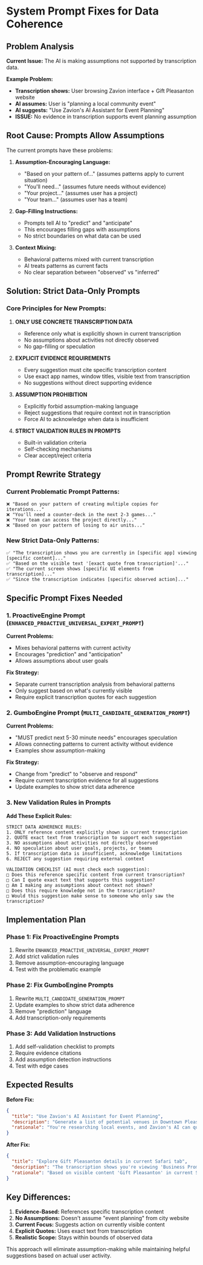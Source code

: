 # System Prompt Fixes for Data Coherence

## Problem Analysis

**Current Issue:** The AI is making assumptions not supported by transcription data.

**Example Problem:**
- **Transcription shows:** User browsing Zavion interface + Gift Pleasanton website
- **AI assumes:** User is "planning a local community event" 
- **AI suggests:** "Use Zavion's AI Assistant for Event Planning"
- **ISSUE:** No evidence in transcription supports event planning assumption

## Root Cause: Prompts Allow Assumptions

The current prompts have these problems:

1. **Assumption-Encouraging Language:**
   - "Based on your pattern of..." (assumes patterns apply to current situation)
   - "You'll need..." (assumes future needs without evidence)
   - "Your project..." (assumes user has a project)
   - "Your team..." (assumes user has a team)

2. **Gap-Filling Instructions:**
   - Prompts tell AI to "predict" and "anticipate" 
   - This encourages filling gaps with assumptions
   - No strict boundaries on what data can be used

3. **Context Mixing:**
   - Behavioral patterns mixed with current transcription
   - AI treats patterns as current facts
   - No clear separation between "observed" vs "inferred"

## Solution: Strict Data-Only Prompts

### Core Principles for New Prompts:

1. **ONLY USE CONCRETE TRANSCRIPTION DATA**
   - Reference only what is explicitly shown in current transcription
   - No assumptions about activities not directly observed
   - No gap-filling or speculation

2. **EXPLICIT EVIDENCE REQUIREMENTS**
   - Every suggestion must cite specific transcription content
   - Use exact app names, window titles, visible text from transcription
   - No suggestions without direct supporting evidence

3. **ASSUMPTION PROHIBITION**
   - Explicitly forbid assumption-making language
   - Reject suggestions that require context not in transcription
   - Force AI to acknowledge when data is insufficient

4. **STRICT VALIDATION RULES IN PROMPTS**
   - Built-in validation criteria
   - Self-checking mechanisms
   - Clear accept/reject criteria

## Prompt Rewrite Strategy

### Current Problematic Prompt Patterns:
```
❌ "Based on your pattern of creating multiple copies for iterations..."
❌ "You'll need a counter-deck in the next 2-3 games..."
❌ "Your team can access the project directly..."
❌ "Based on your pattern of losing to air units..."
```

### New Strict Data-Only Patterns:
```
✅ "The transcription shows you are currently in [specific app] viewing [specific content]..."
✅ "Based on the visible text '[exact quote from transcription]'..."
✅ "The current screen shows [specific UI elements from transcription]..."
✅ "Since the transcription indicates [specific observed action]..."
```

## Specific Prompt Fixes Needed

### 1. ProactiveEngine Prompt (`ENHANCED_PROACTIVE_UNIVERSAL_EXPERT_PROMPT`)

**Current Problems:**
- Mixes behavioral patterns with current activity
- Encourages "prediction" and "anticipation"
- Allows assumptions about user goals

**Fix Strategy:**
- Separate current transcription analysis from behavioral patterns
- Only suggest based on what's currently visible
- Require explicit transcription quotes for each suggestion

### 2. GumboEngine Prompt (`MULTI_CANDIDATE_GENERATION_PROMPT`)

**Current Problems:**
- "MUST predict next 5-30 minute needs" encourages speculation
- Allows connecting patterns to current activity without evidence
- Examples show assumption-making

**Fix Strategy:**
- Change from "predict" to "observe and respond"
- Require current transcription evidence for all suggestions
- Update examples to show strict data adherence

### 3. New Validation Rules in Prompts

**Add These Explicit Rules:**

```
STRICT DATA ADHERENCE RULES:
1. ONLY reference content explicitly shown in current transcription
2. QUOTE exact text from transcription to support each suggestion
3. NO assumptions about activities not directly observed
4. NO speculation about user goals, projects, or teams
5. If transcription data is insufficient, acknowledge limitations
6. REJECT any suggestion requiring external context

VALIDATION CHECKLIST (AI must check each suggestion):
□ Does this reference specific content from current transcription?
□ Can I quote exact text that supports this suggestion?
□ Am I making any assumptions about context not shown?
□ Does this require knowledge not in the transcription?
□ Would this suggestion make sense to someone who only saw the transcription?
```

## Implementation Plan

### Phase 1: Fix ProactiveEngine Prompts
1. Rewrite `ENHANCED_PROACTIVE_UNIVERSAL_EXPERT_PROMPT`
2. Add strict validation rules
3. Remove assumption-encouraging language
4. Test with the problematic example

### Phase 2: Fix GumboEngine Prompts  
1. Rewrite `MULTI_CANDIDATE_GENERATION_PROMPT`
2. Update examples to show strict data adherence
3. Remove "prediction" language
4. Add transcription-only requirements

### Phase 3: Add Validation Instructions
1. Add self-validation checklist to prompts
2. Require evidence citations
3. Add assumption detection instructions
4. Test with edge cases

## Expected Results

**Before Fix:**
```json
{
  "title": "Use Zavion's AI Assistant for Event Planning",
  "description": "Generate a list of potential venues in Downtown Pleasanton for your community event",
  "rationale": "You're researching local events, and Zavion's AI can quickly provide venue options"
}
```

**After Fix:**
```json
{
  "title": "Explore Gift Pleasanton details in current Safari tab",
  "description": "The transcription shows you're viewing 'Business Promotion - City of Pleasanton' with 'Gift Pleasanton' content visible. You could explore the eGift card program details currently displayed.",
  "rationale": "Based on visible content 'Gift Pleasanton' in current Safari tab showing city business promotion page"
}
```

## Key Differences:

1. **Evidence-Based:** References specific transcription content
2. **No Assumptions:** Doesn't assume "event planning" from city website
3. **Current Focus:** Suggests action on currently visible content
4. **Explicit Quotes:** Uses exact text from transcription
5. **Realistic Scope:** Stays within bounds of observed data

This approach will eliminate assumption-making while maintaining helpful suggestions based on actual user activity.